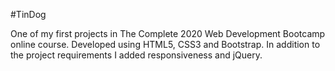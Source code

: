 #TinDog

One of my first projects in The Complete 2020 Web Development Bootcamp online course. Developed using HTML5, CSS3 and Bootstrap. In addition to the project requirements I added responsiveness and jQuery.